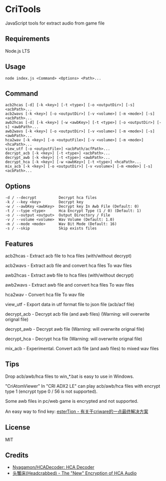 # CriTools

JavaScript tools for extract audio from game file

## Requirements

Node.js LTS

## Usage
```shell
node index.js <Command> <Options> <Path>...
```

## Command
```shell
acb2hcas [-d] [-k <key>] [-t <type>] [-o <outputDir>] [-s] <acbPath>...
acb2wavs [-k <key>] [-o <outputDir>] [-v <volume>] [-m <mode>] [-s] <acbPath>...
awb2hcas [-d] [-k <key>] [-w <awbKey>] [-t <type>] [-o <outputDir>] [-s] <awbPath>...
awb2wavs [-k <key>] [-o <outputDir>] [-v <volume>] [-m <mode>] [-s] <awbPath>...
hca2wav [-k <key>] [-o <outputFile>] [-v <volume>] [-m <mode>] <hcaPath>...
view_utf [-o <outputFile>] <acbPath/acfPath>...
decrypt_acb [-k <key>] [-t <type>] <acbPath>...
decrypt_awb [-k <key>] [-t <type>] <awbPath>...
decrypt_hca [-k <key>] [-w <awbKey>] [-t <type>] <hcaPath>...
mix_acb [-k <key>] [-o <outputDir>] [-v <volume>] [-m <mode>] [-s] <acbPath>...
```

## Options
```shell
-d / --decrypt          Decrypt hca files
-k / --key <key>        Decrypt key
-w / --awbKey <awbKey>  Decrypt key In Awb File (Default: 0)
-t / --type <type>      Hca Encrypt Type (1 / 0) (Default: 1)
-o / --output <output>  Output Directory / File
-v / --volume <volume>  Wav Volume (Default: 1.0)
-m / --mode <mode>      Wav Bit Mode (Default: 16)
-s / --skip             Skip exists files
```

## Features

acb2hcas - Extract acb file to hca files (with/without decrypt)

acb2wavs - Extract acb file and convert hca files To wav files

awb2hcas - Extract awb file to hca files (with/without decrypt)

awb2wavs - Extract awb file and convert hca files To wav files

hca2wav - Convert hca file To wav file

view_utf - Export data in utf format file to json file (acb/acf file)

decrypt_acb - Decrypt acb file (and awb files) (Warning: will overwrite orignal file)

decrypt_awb - Decrypt awb file (Warning: will overwrite orignal file)

decrypt_hca - Decrypt hca file (Warning: will overwrite orignal file)

mix_acb - Experimental. Convert acb file (and awb files) to mixed wav files

## Tips

Drop acb/awb/hca files to win_*.bat is easy to use in Windows.

"CriAtomViewer" In "CRI ADX2 LE" can play acb/awb/hca files with encrypt type 1 (encrypt type 0 / 56 is not supported).

Some awb files in pc/web game is encrypted and not supported.

An easy way to find key: [esterTion - 有关于criware的一点最终解决方案](https://estertion.win/2019/10/%e6%9c%89%e5%85%b3%e4%ba%8ecriware%e7%9a%84%e4%b8%80%e7%82%b9%e6%9c%80%e7%bb%88%e8%a7%a3%e5%86%b3%e6%96%b9%e6%a1%88/)

## License
MIT

## Credits
* [Nyagamon/HCADecoder: HCA Decoder](https://github.com/Nyagamon/HCADecoder)
* [头蟹床(Headcrabbed) - The "New" Encryption of HCA Audio](https://blog.mottomo.moe/categories/Tech/RE/en/2018-10-12-New-HCA-Encryption/)